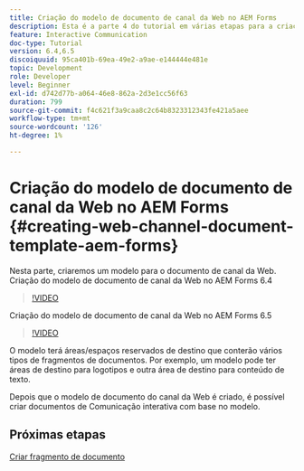 ```yaml
---
title: Criação do modelo de documento de canal da Web no AEM Forms
description: Esta é a parte 4 do tutorial em várias etapas para a criação do seu primeiro documento de comunicações interativas. Nesta parte, criaremos um modelo para o documento de canal da Web.
feature: Interactive Communication
doc-type: Tutorial
version: 6.4,6.5
discoiquuid: 95ca401b-69ea-49e2-a9ae-e144444e481e
topic: Development
role: Developer
level: Beginner
exl-id: d742d77b-a064-46e8-862a-2d3e1cc56f63
duration: 799
source-git-commit: f4c621f3a9caa8c2c64b8323312343fe421a5aee
workflow-type: tm+mt
source-wordcount: '126'
ht-degree: 1%

---
```


# Criação do modelo de documento de canal da Web no AEM Forms {#creating-web-channel-document-template-aem-forms}

Nesta parte, criaremos um modelo para o documento de canal da Web.
Criação do modelo de documento de canal da Web no AEM Forms 6.4
>[!VIDEO](https://video.tv.adobe.com/v/22342?quality=12&learn=on)

Criação do modelo de documento de canal da Web no AEM Forms 6.5
>[!VIDEO](https://video.tv.adobe.com/v/27807?quality=12&learn=on)

O modelo terá áreas/espaços reservados de destino que conterão vários tipos de fragmentos de documentos. Por exemplo, um modelo pode ter áreas de destino para logotipos e outra área de destino para conteúdo de texto.

Depois que o modelo de documento do canal da Web é criado, é possível criar documentos de Comunicação interativa com base no modelo.

## Próximas etapas

[Criar fragmento de documento](./partfive.md)

